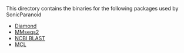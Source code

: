 This directory contains the binaries for the following packages used by SonicParanoid
- [Diamond](https://github.com/bbuchfink/diamond)
- [MMseqs2](https://github.com/soedinglab/mmseqs2)
- [NCBI BLAST](https://blast.ncbi.nlm.nih.gov/Blast.cgi)
- [MCL](https://micans.org/mcl/)

